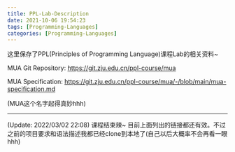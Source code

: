 ```yaml
---
title: PPL-Lab-Description
date: 2021-10-06 19:54:23
tags: [Programming-Languages]
categories: [Programming-Languages]
---
```


这里保存了PPL(Principles of Programming Language)课程Lab的相关资料\~

<!--more-->

MUA Git Repository: https://git.zju.edu.cn/ppl-course/mua

MUA Specification: https://git.zju.edu.cn/ppl-course/mua/-/blob/main/mua-specification.md



(MUA这个名字起得真妙hhh)

----

(Update: 2022/03/02 22:08)
课程结束辣\~ 目前上面列出的链接都还有效。不过之前的项目要求和语法描述我都已经clone到本地了(自己以后大概率不会再看一眼hhh)
